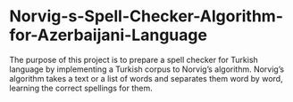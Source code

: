 # Norvig-s-Spell-Checker-Algorithm-for-Azerbaijani-Language
The purpose of this project is to prepare a spell checker for Turkish language by implementing a Turkish corpus to Norvig’s algorithm. Norvig’s algorithm takes a text or a list of words and separates them word by word, learning the correct spellings for them.
